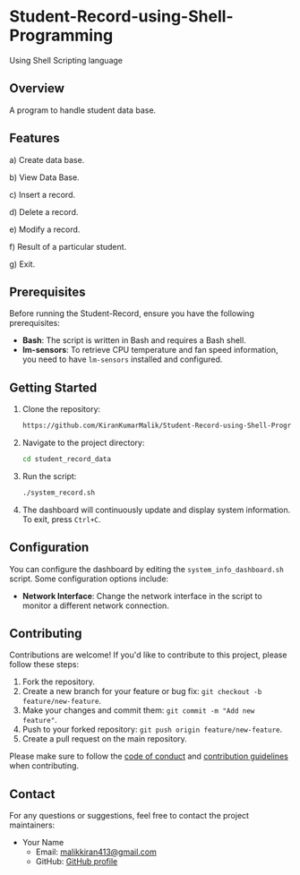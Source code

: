 # Student-Record-using-Shell-Programming
Using Shell Scripting language

## Overview

A program to handle student data base.

## Features

a) Create data base.

b) View Data Base.

c) Insert a record.

d) Delete a record.

e) Modify a record.

f) Result of a particular student.

g) Exit.

## Prerequisites

Before running the Student-Record, ensure you have the following prerequisites:

- **Bash**: The script is written in Bash and requires a Bash shell.
- **lm-sensors**: To retrieve CPU temperature and fan speed information, you need to have `lm-sensors` installed and configured.

## Getting Started

1. Clone the repository:

   ```bash
   https://github.com/KiranKumarMalik/Student-Record-using-Shell-Programming.git
   ```

2. Navigate to the project directory:

   ```bash
   cd student_record_data
   ```

3. Run the script:

   ```bash
   ./system_record.sh
   ```

4. The dashboard will continuously update and display system information. To exit, press `Ctrl+C`.

## Configuration

You can configure the dashboard by editing the `system_info_dashboard.sh` script. Some configuration options include:

- **Network Interface**: Change the network interface in the script to monitor a different network connection.

## Contributing

Contributions are welcome! If you'd like to contribute to this project, please follow these steps:

1. Fork the repository.
2. Create a new branch for your feature or bug fix: `git checkout -b feature/new-feature`.
3. Make your changes and commit them: `git commit -m "Add new feature"`.
4. Push to your forked repository: `git push origin feature/new-feature`.
5. Create a pull request on the main repository.

Please make sure to follow the [code of conduct](CODE_OF_CONDUCT.md) and [contribution guidelines](CONTRIBUTING.md) when contributing.


## Contact

For any questions or suggestions, feel free to contact the project maintainers:

- Your Name
  - Email: malikkiran413@gmail.com
  - GitHub: [GitHub profile](https://github.com/KiranKumarMalik)
